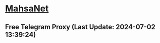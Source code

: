 
# [MahsaNet](https://t.me/mahsa_net)
## Free Telegram Proxy (Last Update: 2024-07-02 13:39:24)

    